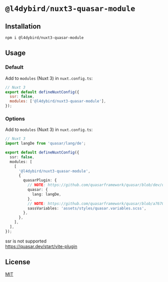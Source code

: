 # `@l4dybird/nuxt3-quasar-module`

## Installation

```shell
npm i @l4dybird/nuxt3-quasar-module
```

## Usage

### Default

Add to `modules` (Nuxt 3) in `nuxt.config.ts`:

```js
// Nuxt 3
export default defineNuxtConfig({
  ssr: false,
  modules: ['@l4dybird/nuxt3-quasar-module'],
});
```

### Options

Add to `modules` (Nuxt 3) in `nuxt.config.ts`:

```typescript
// Nuxt 3
import langDe from 'quasar/lang/de';

export default defineNuxtConfig({
  ssr: false,
  modules: [
    [
      '@l4dybird/nuxt3-quasar-module',
      {
        quasarPlugin: {
          // NOTE: https://github.com/quasarframework/quasar/blob/dev/ui/types/plugin.d.ts#L10
          quasar: {
            lang: langDe,
          },
          // NOTE: https://github.com/quasarframework/quasar/blob/a76708e5d438f1f08cffc1b48384cef79c9c6544/vite-plugin/index.d.ts#L6
          sassVariables: 'assets/styles/quasar.variables.scss',
        },
      },
    ],
  ],
});
```

ssr is not supported  
https://quasar.dev/start/vite-plugin

## License

[MIT](http://opensource.org/licenses/MIT)
